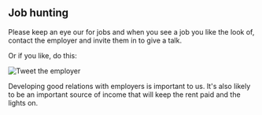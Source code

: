 ## Job hunting

Please keep an eye our for jobs and when you see a job you like the look of, contact the employer and invite them in to give a talk.

Or if you like, do this: 

![Tweet the employer](https://cloud.githubusercontent.com/assets/37059/9995677/571da2da-607b-11e5-999a-64b76a81e57f.png)

Developing good relations with employers is important to us. It's also likely to be an important source of income that will keep the rent paid and the lights on.
